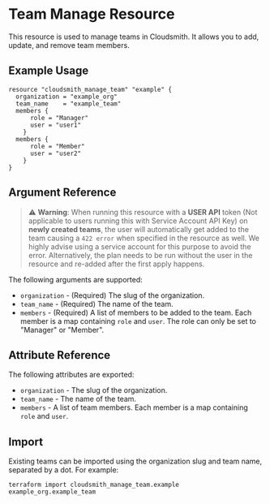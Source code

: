 # Team Manage Resource

This resource is used to manage teams in Cloudsmith. It allows you to add, update, and remove team members.

## Example Usage

```hcl
resource "cloudsmith_manage_team" "example" {
  organization = "example_org"
  team_name    = "example_team"
  members {
      role = "Manager"
      user = "user1"
    }
  members {
      role = "Member"
      user = "user2"
    }
}
```

## Argument Reference

> :warning: **Warning**: When running this resource with a **USER API** token (Not applicable to users running this with Service Account API Key) on **newly created teams**, the user will automatically get added to the team causing a `422 error` when specified in the resource as well. We highly advise using a service account for this purpose to avoid the error. Alternatively, the plan needs to be run without the user in the resource and re-added after the first apply happens.

The following arguments are supported:

- `organization` - (Required) The slug of the organization.
- `team_name` - (Required) The name of the team.
- `members` - (Required) A list of members to be added to the team. Each member is a map containing `role` and `user`. The role can only be set to "Manager" or "Member".

## Attribute Reference

The following attributes are exported:

- `organization` - The slug of the organization.
- `team_name` - The name of the team.
- `members` - A list of team members. Each member is a map containing `role` and `user`.

## Import

Existing teams can be imported using the organization slug and team name, separated by a dot. For example:

```hcl
terraform import cloudsmith_manage_team.example example_org.example_team
```
